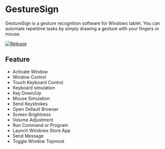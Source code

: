 # GestureSign

GestureSign is a gesture recognition software for Windows tablet. You can automate repetitive tasks by simply drawing a gesture with your fingers or mouse.

[![Release](https://img.shields.io/github/release/TransposonY/GestureSign.svg?style=flat-square)](https://github.com/TransposonY/GestureSign/releases/latest)

## Feature

- Activate Window
- Window Control
- Touch Keyboard Control
- Keyboard simulation
- Key Down/Up
- Mouse Simulation
- Send Keystrokes
- Open Default Browser
- Screen Brightness
- Volume Adjustment
- Run Command or Program
- Launch Windows Store App
- Send Message
- Toggle Window Topmost
